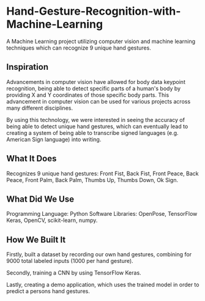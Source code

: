 
# Hand-Gesture-Recognition-with-Machine-Learning
A Machine Learning project utilizing computer vision and machine learning techniques which can recognize 9 unique hand gestures.

## Inspiration
Advancements in computer vision have allowed for body data keypoint recognition, being able to detect specific parts of a human's body by providing X and Y coordinates of those specific body parts. This advancement in computer vision can be used for various projects across many different disciplines.

By using this technology, we were interested in seeing the accuracy of being able to detect unique hand gestures, which can eventually lead to creating a system of being able to transcribe signed languages (e.g. American Sign language) into writing.


## What It Does
Recognizes 9 unique hand gestures: Front Fist, Back Fist, Front Peace, Back Peace, Front Palm, Back Palm, Thumbs Up, Thumbs Down, Ok Sign.

## What Did We Use
Programming Language: Python
Software Libraries: OpenPose, TensorFlow Keras, OpenCV, scikit-learn, numpy.

## How We Built It
 Firstly, built a dataset by recording our own hand gestures, combining for 9000 total labeled inputs (1000 per hand gesture).

Secondly, training a CNN by using TensorFlow Keras. 

Lastly, creating a demo application, which uses the trained model in order to predict a persons hand gestures.
